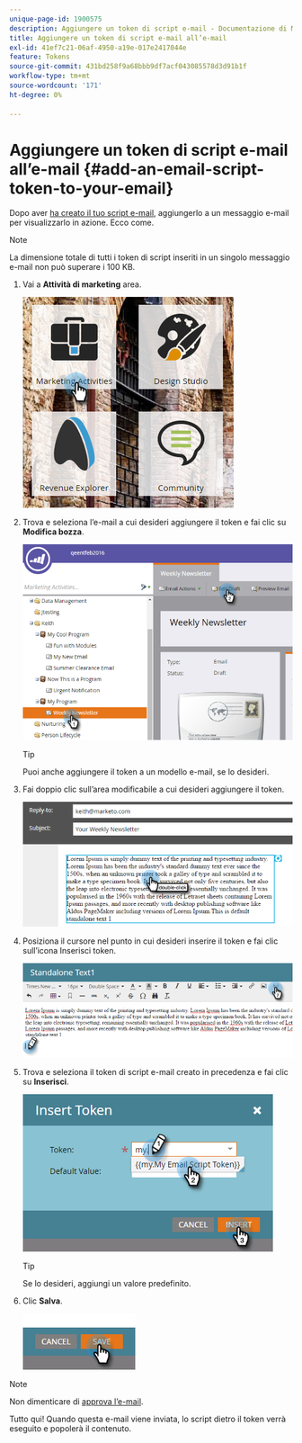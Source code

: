 ```yaml
---
unique-page-id: 1900575
description: Aggiungere un token di script e-mail - Documentazione di Marketo - Documentazione del prodotto
title: Aggiungere un token di script e-mail all’e-mail
exl-id: 41ef7c21-06af-4950-a19e-017e2417044e
feature: Tokens
source-git-commit: 431bd258f9a68bbb9df7acf043085578d3d91b1f
workflow-type: tm+mt
source-wordcount: '171'
ht-degree: 0%

---
```


# Aggiungere un token di script e-mail all’e-mail {#add-an-email-script-token-to-your-email}

Dopo aver [ha creato il tuo script e-mail](/help/marketo/product-docs/email-marketing/general/using-tokens/create-an-email-script-token.md), aggiungerlo a un messaggio e-mail per visualizzarlo in azione. Ecco come.

>[!NOTE]
>
>La dimensione totale di tutti i token di script inseriti in un singolo messaggio e-mail non può superare i 100 KB.

1. Vai a **Attività di marketing** area.

   ![](assets/one-2.png)

1. Trova e seleziona l’e-mail a cui desideri aggiungere il token e fai clic su **Modifica bozza**.

   ![](assets/two-2.png)

   >[!TIP]
   >
   >Puoi anche aggiungere il token a un modello e-mail, se lo desideri.

1. Fai doppio clic sull’area modificabile a cui desideri aggiungere il token.

   ![](assets/three-2.png)

1. Posiziona il cursore nel punto in cui desideri inserire il token e fai clic sull’icona Inserisci token.

   ![](assets/four-2.png)

1. Trova e seleziona il token di script e-mail creato in precedenza e fai clic su **Inserisci**.

   ![](assets/five-1.png)

   >[!TIP]
   >
   >Se lo desideri, aggiungi un valore predefinito.

1. Clic **Salva**.

   ![](assets/six.png)

>[!NOTE]
>
>Non dimenticare di [approva l’e-mail](/help/marketo/product-docs/email-marketing/general/creating-an-email/approve-an-email.md).

Tutto qui! Quando questa e-mail viene inviata, lo script dietro il token verrà eseguito e popolerà il contenuto.
